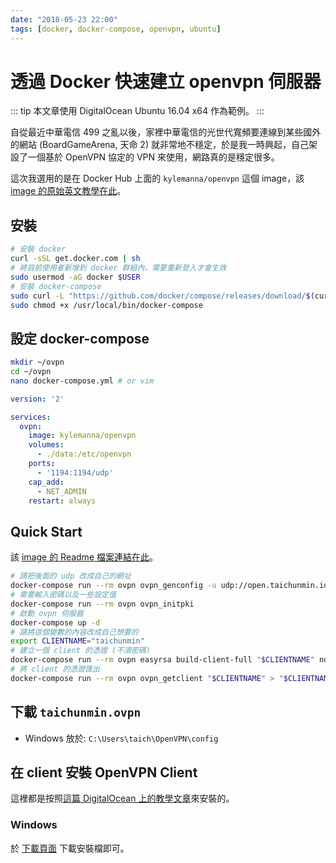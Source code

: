 ```yaml
---
date: "2018-05-23 22:00"
tags: [docker, docker-compose, openvpn, ubuntu]
---
```

# 透過 Docker 快速建立 openvpn 伺服器

::: tip
本文章使用 DigitalOcean Ubuntu 16.04 x64 作為範例。
:::

自從最近中華電信 499 之亂以後，家裡中華電信的光世代寬頻要連線到某些國外的網站 (BoardGameArena, 天命 2) 就非常地不穩定，於是我一時興起，自己架設了一個基於 OpenVPN 協定的 VPN 來使用，網路真的是穩定很多。

這次我選用的是在 Docker Hub 上面的 `kylemanna/openvpn` 這個 image，該 [image 的原始英文教學在此](https://github.com/kylemanna/docker-openvpn/blob/master/docs/docker-compose.md)。

## 安裝

```bash
# 安裝 docker
curl -sSL get.docker.com | sh
# 將目前使用者新增到 docker 群組內，需要重新登入才會生效
sudo usermod -aG docker $USER
# 安裝 docker-compose
sudo curl -L "https://github.com/docker/compose/releases/download/$(curl -sL https://api.github.com/repos/docker/compose/releases/latest | grep tag_name | cut -d'"' -f 4)/docker-compose-$(uname -s)-$(uname -m)" -o /usr/local/bin/docker-compose
sudo chmod +x /usr/local/bin/docker-compose
```

## 設定 docker-compose

```bash
mkdir ~/ovpn
cd ~/ovpn
nano docker-compose.yml # or vim
```

```yml
version: '2'

services:
  ovpn:
    image: kylemanna/openvpn
    volumes:
      - ./data:/etc/openvpn
    ports:
      - '1194:1194/udp'
    cap_add:
      - NET_ADMIN
    restart: always
```

## Quick Start

該 [image 的 Readme 檔案連結在此](https://hub.docker.com/r/kylemanna/openvpn/)。

```bash
# 請把後面的 udp 改成自己的網址
docker-compose run --rm ovpn ovpn_genconfig -u udp://open.taichunmin.idv.tw
# 需要輸入密碼以及一些設定值
docker-compose run --rm ovpn ovpn_initpki
# 啟動 ovpn 伺服器
docker-compose up -d
# 請將這個變數的內容改成自己想要的
export CLIENTNAME="taichunmin"
# 建立一個 client 的憑證 (不須密碼)
docker-compose run --rm ovpn easyrsa build-client-full "$CLIENTNAME" nopass
# 將 client 的憑證匯出
docker-compose run --rm ovpn ovpn_getclient "$CLIENTNAME" > "$CLIENTNAME.ovpn"
```

## 下載 `taichunmin.ovpn`

* Windows 放於: `C:\Users\taich\OpenVPN\config`

## 在 client 安裝 OpenVPN Client

這裡都是按照[這篇 DigitalOcean 上的教學文章](https://www.digitalocean.com/community/tutorials/how-to-set-up-an-openvpn-server-on-ubuntu-16-04)來安裝的。

### Windows

於 [下載頁面](https://openvpn.net/index.php/open-source/downloads.html) 下載安裝檔即可。